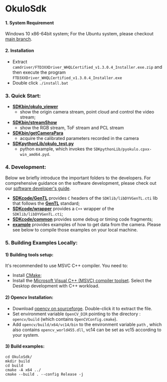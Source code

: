# OkuloSdk

#### 1. System Requirement

Windows 10 x86-64bit system; For the Ubuntu system, please checkout [main branch](https://github.com/point-spread/OkuloSdk).

#### 2. Installation

* Extract `camdriver/FTD3XXDriver_WHQLCertified_v1.3.0.4_Installer.exe.zip`
  and then execute the program `FTD3XXDriver_WHQLCertified_v1.3.0.4_Installer.exe`
* Double click `./install.bat`

### 3. Quick Start:

* **[SDKbin/okulo_viewer](./SDKbin/okulo_viewer.exe)**
  * show the origin camera stream, point cloud and control the video stream;
* **[SDKbin/streamShow](./SDKbin/streamShow.exe)**
  * show the RGB stream, ToF stream and PCL stream
* **[SDKbin/getCameraPara](./SDKbin/getCameraPara.exe)**
  * acquire the calibrated parameters recorded in the camera
* **[SDKpythonLib/okulo_test.py](./SDKpythonLib/okulo_test.py)**
  * python example, which invokes the ``SDKpythonLib/pyokulo.cpxx-win_amd64.pyd``.

### 4. Development:

Below we briefly introduce the important folders to the developers. For comprehensive guidance on the software development, please check out our [software developer's guide](http://dev.pointspread.cn:82/Okulo_Software_Developer's_Guide.pdf).

* **[SDKcode/GenTL](./SDKcode/GenTL)** provides ``C`` headers of the ``SDKlib/libDYVGenTL.cti`` lib that follows the **[GenTL](https://www.emva.org/wp-content/uploads/GenICam_GenTL_1_5.pdf)** standard;
* **[SDKcode/wrapper](./SDKcode/wrapper)** provides a ``C++`` wrapper of the ``SDKlib/libDYVGenTL.cti``;
* **[SDKcode/common](./SDKcode/common)** provides some debug or timing code fragments;
* **[example](./example)** provides examples of how to get data from the camera. Please see below to compile those examples on your local machine.

### 5. Building Examples Locally:

#### 1) Building tools setup:

It's recommended to use MSVC C++ compiler. You need to:

- Install [CMake](https://github.com/Kitware/CMake/releases/download/v3.23.2/cmake-3.23.2-windows-x86_64.msi);
- Install the [Microsoft Visual C++ (MSVC) compiler toolset](https://aka.ms/vs/17/release/vs_BuildTools.exe). Select the Desktop development with C++ workload.

#### 2) Opencv Installation:

* Download [opencv on sourceforge](https://udomain.dl.sourceforge.net/project/opencvlibrary/4.5.5/opencv-4.5.5-vc14_vc15.exe). Double-click it to extract the file.
* Set environment variable `OpenCV_DIR` pointing to the directory : `opencv/build` (which contains `OpenCVConfig.cmake`).
* Add `opencv/build/x64/vc14/bin` to the environment variable `path` , which also contains `opencv_world455.dll`, vc14 can be set as vc15 according to your system.

#### 3) Build examples:

```
cd OkuloSdk/
mkdir build
cd build
cmake -A x64 ../
cmake --build . --config Release -j 
```
